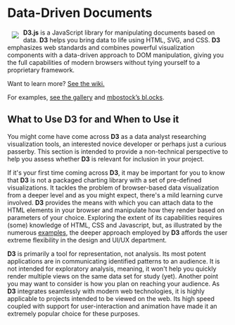 # Data-Driven Documents

<a href="https://d3js.org"><img src="https://d3js.org/logo.svg" align="left" hspace="10" vspace="6"></a>

**D3.js** is a JavaScript library for manipulating documents based on data. **D3** helps you bring data to life using HTML, SVG, and CSS. **D3** emphasizes web standards and combines powerful visualization components with a data-driven approach to DOM manipulation, giving you the full capabilities of modern browsers without tying yourself to a proprietary framework.

Want to learn more? [See the wiki.](https://github.com/mbostock/d3/wiki)

For examples, [see the gallery](https://github.com/mbostock/d3/wiki/Gallery) and [mbostock’s bl.ocks](http://bl.ocks.org/mbostock).

## What to Use D3 for and When to Use it

You might come have come across **D3** as a data analyst researching visualization tools, an interested novice developer or perhaps just a curious passerby. This section is intended to provide a non-technical perspective to help you assess whether **D3** is relevant for inclusion in your project. 

If it's your first time coming across **D3**, it may be important for you to know that **D3** is not a packaged charting library with a set of pre-defined visualizations. It tackles the problem of browser-based data visualization from a deeper level and as you might expect, there's a mild learning curve involved. **D3** provides the means with which you can attach data to the HTML elements in your browser and manipulate how they render based on parameters of your choice. Exploring the extent of its capabilities requires (some) knowledge of HTML, CSS and Javascript, but, as illustrated by the numerous [examples](https://github.com/mbostock/d3/wiki/Gallery), the deeper approach employed by **D3** affords the user extreme flexibility in the design and UI/UX department. 

**D3** is primarily a tool for representation, not analysis. Its most potent applications are in communicating identified patterns  to an audience. It is not intended for exploratory analysis, meaning, it won't help you quickly render multiple views on the same data set for study (yet). Another point you may want to consider is how you plan on reaching your audience. As **D3** integrates seamlessly with modern web technologies, it is highly applicable to projects intended to be viewed on the web. Its high speed coupled with support for user-interaction and animation have made it an extremely popular choice for these purposes.
